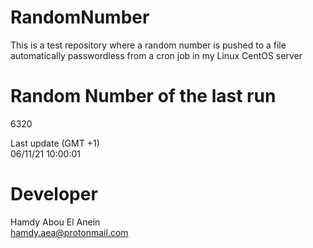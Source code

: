 # RandomNumber    
This is a test repository where a random number is pushed to a file automatically passwordless from a cron job in my Linux CentOS server    
# Random Number of the last run   
6320
      
Last update (GMT +1)    
06/11/21 10:00:01
# Developer    
Hamdy Abou El Anein   
hamdy.aea@protonmail.com

